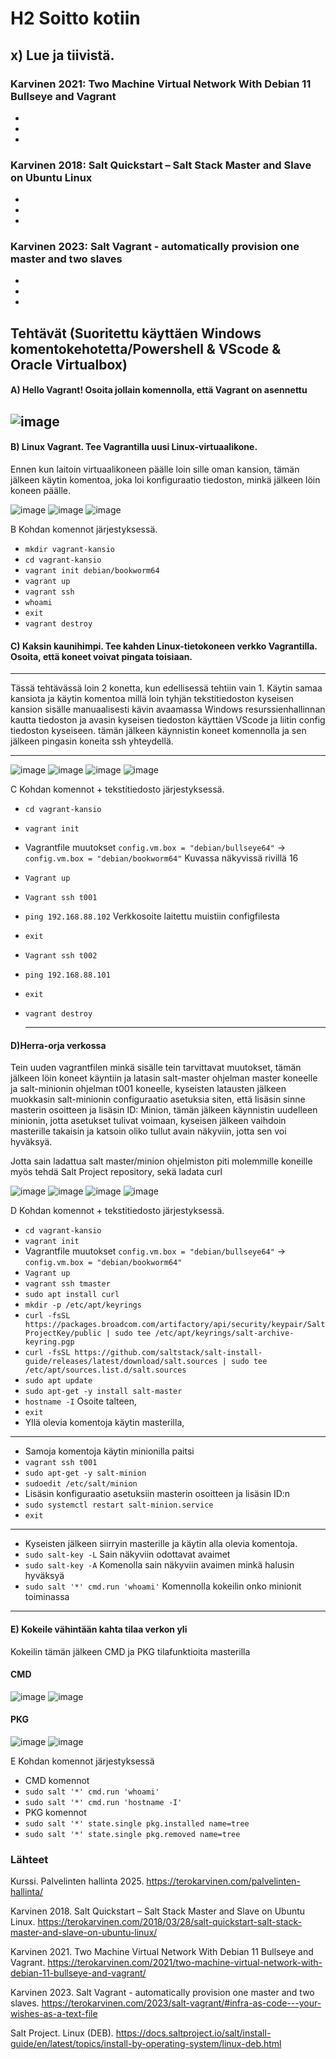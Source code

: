 # H2 Soitto kotiin

## x) Lue ja tiivistä.

### Karvinen 2021: Two Machine Virtual Network With Debian 11 Bullseye and Vagrant
-
-
-

### Karvinen 2018: Salt Quickstart – Salt Stack Master and Slave on Ubuntu Linux 
-
-
-


### Karvinen 2023: Salt Vagrant - automatically provision one master and two slaves
-
-
-

## Tehtävät (Suoritettu käyttäen Windows komentokehotetta/Powershell & VScode & Oracle Virtualbox)

#### A) Hello Vagrant! Osoita jollain komennolla, että Vagrant on asennettu
![image](https://github.com/user-attachments/assets/057d2dcd-d4d1-4660-a960-4cc16c790a11)
------------------------------------------------------------------------------------------------------------------------


#### B) Linux Vagrant. Tee Vagrantilla uusi Linux-virtuaalikone.

Ennen kun laitoin virtuaalikoneen päälle loin sille oman kansion, tämän jälkeen käytin komentoa, joka loi konfiguraatio tiedoston, minkä jälkeen löin koneen päälle. 

![image](https://github.com/user-attachments/assets/04ab6e4f-deb6-42c9-a770-8fb15ffe4c2e)
![image](https://github.com/user-attachments/assets/d100062f-9651-4534-b6c0-2e556197b223)
![image](https://github.com/user-attachments/assets/70fceeca-9080-4ac4-b420-06abe9536303)


B Kohdan komennot järjestyksessä.
- `mkdir vagrant-kansio`
- `cd vagrant-kansio`
- `vagrant init debian/bookworm64`
- `vagrant up`
- `vagrant ssh`
- `whoami`
- `exit`
- `vagrant destroy`

#### C) Kaksin kaunihimpi. Tee kahden Linux-tietokoneen verkko Vagrantilla. Osoita, että koneet voivat pingata toisiaan.
------------------------------------------------
Tässä tehtävässä loin 2 konetta, kun edellisessä tehtiin vain 1. Käytin samaa kansiota ja käytin komentoa millä loin tyhjän tekstitiedoston kyseisen kansion sisälle manuaalisesti kävin avaamassa Windows resurssienhallinnan kautta tiedoston ja avasin kyseisen tiedoston käyttäen VScode ja liitin config tiedoston kyseiseen. tämän jälkeen käynnistin koneet komennolla ja sen jälkeen pingasin koneita ssh yhteydellä.

----------------------------------------------


![image](https://github.com/user-attachments/assets/027db832-e0fc-41f0-b4f1-5aa0af2567bc) ![image](https://github.com/user-attachments/assets/598312c6-6ab5-4e1c-9069-508e399185be)
![image](https://github.com/user-attachments/assets/e34198f8-3010-4bf4-abc5-6f6564899dad)
![image](https://github.com/user-attachments/assets/7463f174-af21-42be-bf3c-646d30dac8c9)



C Kohdan komennot + tekstitiedosto järjestyksessä.
- `cd vagrant-kansio`
- `vagrant init`
- Vagrantfile muutokset `config.vm.box = "debian/bullseye64"` -> `config.vm.box = "debian/bookworm64"` Kuvassa näkyvissä rivillä 16
- `Vagrant up`
- `Vagrant ssh t001`
- `ping 192.168.88.102` Verkkosoite laitettu muistiin configfilesta
- `exit`
- `Vagrant ssh t002`
- `ping 192.168.88.101`
- `exit`
- `vagrant destroy`

  --------------------------------------------------------------------------------------------------------------------------------------------
#### D)Herra-orja verkossa

Tein uuden vagrantfilen minkä sisälle tein tarvittavat muutokset, tämän jälkeen löin koneet käyntiin ja latasin salt-master ohjelman master koneelle ja salt-minionin ohjelman t001 koneelle, kyseisten latausten jälkeen muokkasin salt-minionin configuraatio asetuksia siten, että lisäsin sinne masterin osoitteen ja lisäsin ID: Minion, tämän jälkeen käynnistin uudelleen minionin, jotta asetukset tulivat voimaan, kyseisen jälkeen vaihdoin masterille takaisin ja katsoin oliko tullut avain näkyviin, jotta sen voi hyväksyä.

Jotta sain ladattua salt master/minion ohjelmiston piti molemmille koneille myös tehdä Salt Project repository, sekä ladata curl 


![image](https://github.com/user-attachments/assets/c32d250a-8ed3-4437-90bf-0b2be33fdbae)
![image](https://github.com/user-attachments/assets/1610d25e-b1bf-44ae-bf2f-914c8a3e0146)
![image](https://github.com/user-attachments/assets/712174d5-2197-451c-9234-49d54bd6c2f4)
![image](https://github.com/user-attachments/assets/ee670018-1a12-491f-beae-e43beac7a2de)


D Kohdan komennot + tekstitiedosto järjestyksessä.
- `cd vagrant-kansio`
- `vagrant init`
- Vagrantfile muutokset `config.vm.box = "debian/bullseye64"` -> `config.vm.box = "debian/bookworm64"` 
- `Vagrant up`
- `vagrant ssh tmaster`
- `sudo apt install curl`
- `mkdir -p /etc/apt/keyrings`
- `curl -fsSL https://packages.broadcom.com/artifactory/api/security/keypair/SaltProjectKey/public | sudo tee /etc/apt/keyrings/salt-archive-keyring.pgp`
- `curl -fsSL https://github.com/saltstack/salt-install-guide/releases/latest/download/salt.sources | sudo tee /etc/apt/sources.list.d/salt.sources`
- `sudo apt update`
- `sudo apt-get -y install salt-master`
- `hostname -I` Osoite talteen,
- `exit`
- Yllä olevia komentoja käytin masterilla,
------------------------------------------------------------------------------------------
-  Samoja komentoja käytin minionilla paitsi
-  `vagrant ssh t001`
-  `sudo apt-get -y salt-minion`
-  `sudoedit /etc/salt/minion`
-  Lisäsin konfiguraatio asetuksiin masterin osoitteen ja lisäsin ID:n
-  `sudo systemctl restart salt-minion.service`
- `exit`
----------------------------------------------------------------------------------------
- Kyseisten jälkeen siirryin masterille ja käytin alla olevia komentoja.
- `sudo salt-key -L` Sain näkyviin odottavat avaimet 
- `sudo salt-key -A` Komenolla sain näkyviin avaimen minkä halusin hyväksyä
- `sudo salt '*' cmd.run 'whoami'` Komennolla kokeilin onko minionit toiminassa
---------------------------------------------------------------------------------------------


#### E) Kokeile vähintään kahta tilaa verkon yli

Kokeilin tämän jälkeen CMD ja PKG tilafunktioita masterilla

#### CMD
![image](https://github.com/user-attachments/assets/bea071b4-1cc8-40b0-bb59-cce6a76d8f14)
![image](https://github.com/user-attachments/assets/e629240e-645d-4c86-939b-68fcf7879005)


#### PKG

![image](https://github.com/user-attachments/assets/a186f5ac-fd8e-4126-9e28-33340e29563d)
![image](https://github.com/user-attachments/assets/db5a71b1-644b-4805-9a89-31d41c12a6f5)


E Kohdan komennot järjestyksessä
- CMD komennot
- `sudo salt '*' cmd.run 'whoami'`
- `sudo salt '*' cmd.run 'hostname -I'`
- PKG komennot
- `sudo salt '*' state.single pkg.installed name=tree`
- `sudo salt '*' state.single pkg.removed name=tree`
  


### Lähteet

Kurssi. Palvelinten hallinta 2025. https://terokarvinen.com/palvelinten-hallinta/

Karvinen 2018. Salt Quickstart – Salt Stack Master and Slave on Ubuntu Linux.  https://terokarvinen.com/2018/03/28/salt-quickstart-salt-stack-master-and-slave-on-ubuntu-linux/

Karvinen 2021. Two Machine Virtual Network With Debian 11 Bullseye and Vagrant. https://terokarvinen.com/2021/two-machine-virtual-network-with-debian-11-bullseye-and-vagrant/

Karvinen 2023. Salt Vagrant - automatically provision one master and two slaves. https://terokarvinen.com/2023/salt-vagrant/#infra-as-code---your-wishes-as-a-text-file

Salt Project. Linux (DEB). https://docs.saltproject.io/salt/install-guide/en/latest/topics/install-by-operating-system/linux-deb.html
  
